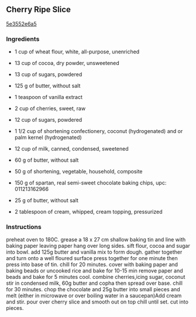 ## Cherry Ripe Slice

[5e3552e6a5](http://www.food.com/recipe/cherry-ripe-slice-171988)

### Ingredients

 - 1 cup of wheat flour, white, all-purpose, unenriched

 - 13 cup of cocoa, dry powder, unsweetened

 - 13 cup of sugars, powdered

 - 125 g of butter, without salt

 - 1 teaspoon of vanilla extract

 - 2 cup of cherries, sweet, raw

 - 12 cup of sugars, powdered

 - 1 1/2 cup of shortening confectionery, coconut (hydrogenated) and or palm kernel (hydrogenated)

 - 12 cup of milk, canned, condensed, sweetened

 - 60 g of butter, without salt

 - 50 g of shortening, vegetable, household, composite

 - 150 g of spartan, real semi-sweet chocolate baking chips, upc: 011213162966

 - 25 g of butter, without salt

 - 2 tablespoon of cream, whipped, cream topping, pressurized

### Instructions

preheat oven to 180C. grease a 18 x 27 cm shallow baking tin and line with baking paper leaving paper hang over long sides. sift flour, cocoa and sugar into bowl. add 125g butter and vanilla mix to form dough. gather together and turn onto a well floured surface press together for one minute then press into base of tin. chill for 20 minutes. cover with baking paper and baking beads or uncooked rice and bake for 10-15 min remove paper and beads and bake for 5 minutes cool. combine cherries,icing sugar, coconut stir in condensed milk, 60g butter and copha then spread over base. chill for 30 minutes. chop the chocolate and 25g butter into small pieces and melt (either in microwave or over boiling water in a saucepan)Add cream and stir. pour over cherry slice and smooth out on top chill until set. cut into pieces.